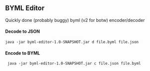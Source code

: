## BYML Editor

Quickly done (probably buggy) byml (v2 for botw) encoder/decoder

#### Decode to JSON
```
java -jar byml-editor-1.0-SNAPSHOT.jar d file.byml file.json
```

#### Encode to BYML
```
 java -jar byml-editor-1.0-SNAPSHOT.jar c file.json file.byml
```
